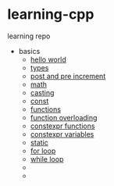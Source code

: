 # learning-cpp
learning repo

- basics
  - [hello world](https://github.com/aaronlyy/learning-cpp/blob/main/basics/helloworld/helloworld.cpp)
  - [types](https://github.com/aaronlyy/learning-cpp/blob/main/basics/types/types.cpp)
  - [post and pre increment](https://github.com/aaronlyy/learning-cpp/blob/main/basics/math/post_pre_increment.cpp)
  - [math](https://github.com/aaronlyy/learning-cpp/blob/main/basics/math/basics.cpp)
  - [casting](https://github.com/aaronlyy/learning-cpp/blob/main/basics/types/casting.cpp)
  - [const](https://github.com/aaronlyy/learning-cpp/blob/main/basics/types/const.cpp)
  - [functions](https://github.com/aaronlyy/learning-cpp/tree/main/basics/functions/functions.cpp)
  - [function overloading](https://github.com/aaronlyy/learning-cpp/blob/main/basics/functions/overloading.cpp)
  - [constexpr functions](https://github.com/aaronlyy/learning-cpp/blob/main/basics/keywords/constexpr/func.cpp)
  - [constexpr variables](https://github.com/aaronlyy/learning-cpp/blob/main/basics/keywords/constexpr/var.cpp)
  - [static](https://github.com/aaronlyy/learning-cpp/tree/main/basics/keywords/static)
  - [for loop](https://github.com/aaronlyy/learning-cpp/blob/main/basics/loops/for.cpp)
  - [while loop](https://github.com/aaronlyy/learning-cpp/blob/main/basics/loops/while.cpp)
  - []()
  - []()
